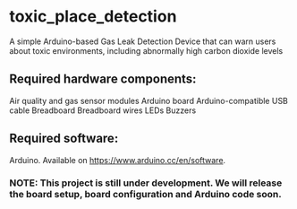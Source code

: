# toxic_place_detection
A simple Arduino-based Gas Leak Detection Device that can warn users about toxic environments, including abnormally high carbon dioxide levels

## Required hardware components:
Air quality and gas sensor modules
Arduino board
Arduino-compatible USB cable
Breadboard
Breadboard wires
LEDs
Buzzers

## Required software:
Arduino. Available on https://www.arduino.cc/en/software.

### NOTE: This project is still under development. We will release the board setup, board configuration and Arduino code soon.
